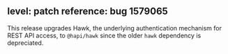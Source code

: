 level: patch
reference: bug 1579065
---
This release upgrades Hawk, the underlying authentication mechanism for REST API access, to `@hapi/hawk` since the older `hawk` dependency is depreciated.
